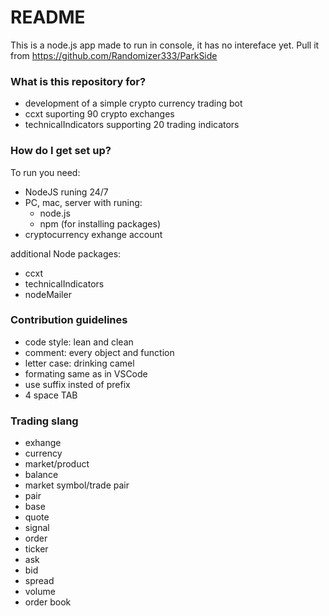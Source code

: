 # README #

This is a node.js app made to run in console, it has no intereface yet.
Pull it from https://github.com/Randomizer333/ParkSide

### What is this repository for?

- development of a simple crypto currency trading bot
- ccxt suporting 90 crypto exchanges
- technicalIndicators supporting 20 trading indicators

### How do I get set up? ###

To run you need:
- NodeJS runing 24/7 
- PC, mac, server with runing:
  - node.js
  - npm (for installing packages)
- cryptocurrency exhange account

additional Node packages:
- ccxt
- technicalIndicators  
- nodeMailer

### Contribution guidelines ###

- code style: lean and clean
- comment: every object and function
- letter case: drinking camel
- formating same as in VSCode
- use suffix insted of prefix
- 4 space TAB

### Trading slang

- exhange
- currency
- market/product
- balance
- market symbol/trade pair
- pair
- base
- quote
- signal
- order
- ticker
- ask
- bid
- spread
- volume
- order book
